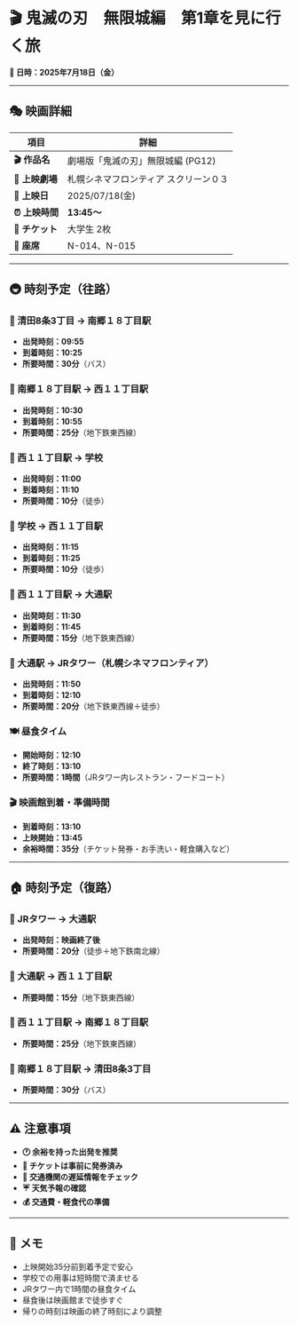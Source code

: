 # 🎬 鬼滅の刃　無限城編　第1章を見に行く旅

**📅 日時：2025年7月18日（金）**

---

## 🎭 映画詳細

| 項目 | 詳細 |
|------|------|
| **🎬 作品名** | 劇場版「鬼滅の刃」無限城編 (PG12) |
| **🏢 上映劇場** | 札幌シネマフロンティア スクリーン０３ |
| **📅 上映日** | 2025/07/18(金) |
| **⏰ 上映時間** | **13:45～** |
| **🎫 チケット** | 大学生 2枚 |
| **💺 座席** | N-014、N-015 |

---

## 🚇 時刻予定（往路）

### 📍 清田8条3丁目 → 南郷１８丁目駅
- **出発時刻：09:55**
- **到着時刻：10:25**
- **所要時間：30分**（バス）

### 📍 南郷１８丁目駅 → 西１１丁目駅
- **出発時刻：10:30**
- **到着時刻：10:55**
- **所要時間：25分**（地下鉄東西線）

### 📍 西１１丁目駅 → 学校
- **出発時刻：11:00**
- **到着時刻：11:10**
- **所要時間：10分**（徒歩）

### 📍 学校 → 西１１丁目駅
- **出発時刻：11:15**
- **到着時刻：11:25**
- **所要時間：10分**（徒歩）

### 📍 西１１丁目駅 → 大通駅
- **出発時刻：11:30**
- **到着時刻：11:45**
- **所要時間：15分**（地下鉄東西線）

### 📍 大通駅 → JRタワー（札幌シネマフロンティア）
- **出発時刻：11:50**
- **到着時刻：12:10**
- **所要時間：20分**（地下鉄東西線＋徒歩）

### 🍽️ 昼食タイム
- **開始時刻：12:10**
- **終了時刻：13:10**
- **所要時間：1時間**（JRタワー内レストラン・フードコート）

### 🎬 映画館到着・準備時間
- **到着時刻：13:10**
- **上映開始：13:45**
- **余裕時間：35分**（チケット発券・お手洗い・軽食購入など）

---

## 🏠 時刻予定（復路）

### 📍 JRタワー → 大通駅
- **出発時刻：映画終了後**
- **所要時間：20分**（徒歩＋地下鉄南北線）

### 📍 大通駅 → 西１１丁目駅
- **所要時間：15分**（地下鉄東西線）

### 📍 西１１丁目駅 → 南郷１８丁目駅
- **所要時間：25分**（地下鉄東西線）

### 📍 南郷１８丁目駅 → 清田8条3丁目
- **所要時間：30分**（バス）

---

## ⚠️ 注意事項

- **🕐 余裕を持った出発を推奨**
- **🎫 チケットは事前に発券済み**
- **📱 交通機関の遅延情報をチェック**
- **☔ 天気予報の確認**
- **💰 交通費・軽食代の準備**

---

## 📝 メモ

- 上映開始35分前到着予定で安心
- 学校での用事は短時間で済ませる
- JRタワー内で1時間の昼食タイム
- 昼食後は映画館まで徒歩すぐ
- 帰りの時刻は映画の終了時刻により調整



